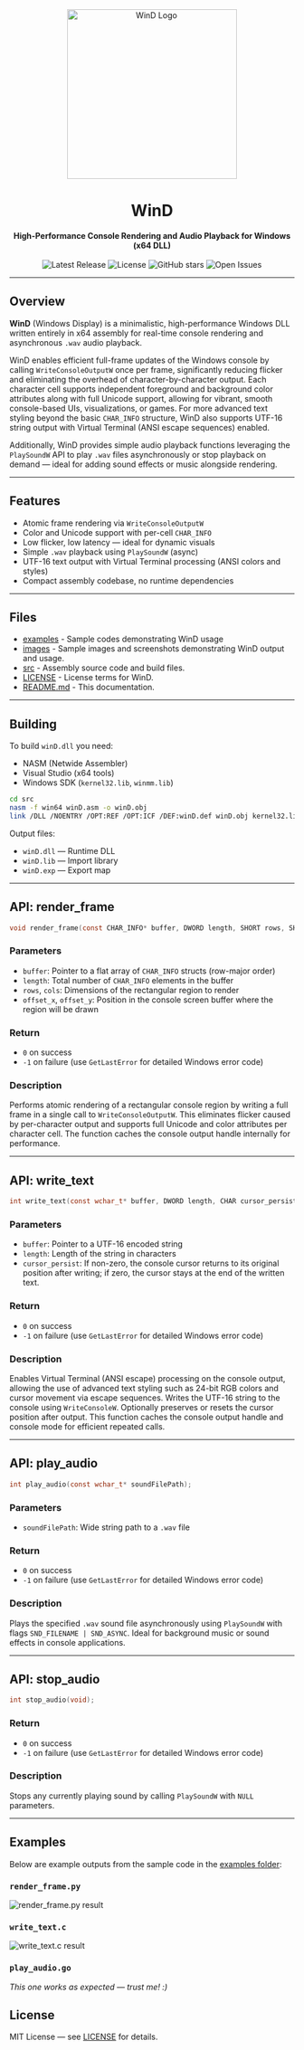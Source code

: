 <div align="center">
  <img src="images/logo.png" alt="WinD Logo" height="300"/>
  <h1>WinD</h1>
  <strong>High-Performance Console Rendering and Audio Playback for Windows (x64 DLL)</strong>
  <br/><br/>

  <div class="badges">
    <a href="https://github.com/PogSmok/WinD/releases" style="text-decoration:none;">
      <img src="https://img.shields.io/github/v/release/PogSmok/WinD" alt="Latest Release"/>
    </a>
    <a href="https://github.com/PogSmok/WinD/blob/main/LICENSE" style="text-decoration:none;">
      <img src="https://img.shields.io/github/license/PogSmok/WinD" alt="License"/>
    </a>
    <a href="https://github.com/PogSmok/WinD/stargazers" style="text-decoration:none;">
      <img src="https://img.shields.io/github/stars/PogSmok/WinD?style=social" alt="GitHub stars"/>
    </a>
    <a href="https://github.com/PogSmok/WinD/issues" style="text-decoration:none;">
      <img src="https://img.shields.io/github/issues/PogSmok/WinD" alt="Open Issues"/>
    </a>
  </div>
</div>

---

## Overview

**WinD** (Windows Display) is a minimalistic, high-performance Windows DLL written entirely in x64 assembly for real-time console rendering and asynchronous `.wav` audio playback.

WinD enables efficient full-frame updates of the Windows console by calling `WriteConsoleOutputW` once per frame, significantly reducing flicker and eliminating the overhead of character-by-character output. Each character cell supports independent foreground and background color attributes along with full Unicode support, allowing for vibrant, smooth console-based UIs, visualizations, or games. For more advanced text styling beyond the basic `CHAR_INFO` structure, WinD also supports UTF-16 string output with Virtual Terminal (ANSI escape sequences) enabled.

Additionally, WinD provides simple audio playback functions leveraging the `PlaySoundW` API to play `.wav` files asynchronously or stop playback on demand — ideal for adding sound effects or music alongside rendering.

---

## Features

- Atomic frame rendering via `WriteConsoleOutputW`
- Color and Unicode support with per-cell `CHAR_INFO`
- Low flicker, low latency — ideal for dynamic visuals
- Simple `.wav` playback using `PlaySoundW` (async)
- UTF-16 text output with Virtual Terminal processing (ANSI colors and styles)
- Compact assembly codebase, no runtime dependencies

---

## Files

- [examples](https://github.com/PogSmok/WinD/tree/main/examples) - Sample codes demonstrating WinD usage 
- [images](https://github.com/PogSmok/WinD/tree/main/images) - Sample images and screenshots demonstrating WinD output and usage.
- [src](https://github.com/PogSmok/WinD/tree/main/src) - Assembly source code and build files.
- [LICENSE](https://github.com/PogSmok/WinD/blob/main/LICENSE) - License terms for WinD.
- [README.md](https://github.com/PogSmok/WinD/blob/main/README.md) - This documentation.

---

## Building

To build `winD.dll` you need:

- NASM (Netwide Assembler)  
- Visual Studio (x64 tools)  
- Windows SDK (`kernel32.lib`, `winmm.lib`)  

```bash
cd src  
nasm -f win64 winD.asm -o winD.obj  
link /DLL /NOENTRY /OPT:REF /OPT:ICF /DEF:winD.def winD.obj kernel32.lib winmm.lib /OUT:winD.dll  
```

Output files:  
- `winD.dll` — Runtime DLL  
- `winD.lib` — Import library  
- `winD.exp` — Export map  

---

## API: render_frame

```c  
void render_frame(const CHAR_INFO* buffer, DWORD length, SHORT rows, SHORT cols, SHORT offset_x, SHORT offset_y);  
```

### Parameters

- `buffer`: Pointer to a flat array of `CHAR_INFO` structs (row-major order)  
- `length`: Total number of `CHAR_INFO` elements in the buffer  
- `rows`, `cols`: Dimensions of the rectangular region to render  
- `offset_x`, `offset_y`: Position in the console screen buffer where the region will be drawn  

### Return

- `0` on success  
- `-1` on failure (use `GetLastError` for detailed Windows error code)  

### Description

Performs atomic rendering of a rectangular console region by writing a full frame in a single call to `WriteConsoleOutputW`. This eliminates flicker caused by per-character output and supports full Unicode and color attributes per character cell. The function caches the console output handle internally for performance.

---

## API: write_text

```c  
int write_text(const wchar_t* buffer, DWORD length, CHAR cursor_persist);  
```

### Parameters

- `buffer`: Pointer to a UTF-16 encoded string  
- `length`: Length of the string in characters  
- `cursor_persist`: If non-zero, the console cursor returns to its original position after writing; if zero, the cursor stays at the end of the written text.
  
### Return

- `0` on success  
- `-1` on failure (use `GetLastError` for detailed Windows error code)  

### Description

Enables Virtual Terminal (ANSI escape) processing on the console output, allowing the use of advanced text styling such as 24-bit RGB colors and cursor movement via escape sequences. Writes the UTF-16 string to the console using `WriteConsoleW`. Optionally preserves or resets the cursor position after output. This function caches the console output handle and console mode for efficient repeated calls.

---

## API: play_audio

```c  
int play_audio(const wchar_t* soundFilePath);  
```

### Parameters

- `soundFilePath`: Wide string path to a `.wav` file  

### Return

- `0` on success  
- `-1` on failure (use `GetLastError` for detailed Windows error code)  

### Description

Plays the specified `.wav` sound file asynchronously using `PlaySoundW` with flags `SND_FILENAME | SND_ASYNC`. Ideal for background music or sound effects in console applications.

---

## API: stop_audio

```c  
int stop_audio(void);  
```

### Return

- `0` on success  
- `-1` on failure (use `GetLastError` for detailed Windows error code)  

### Description

Stops any currently playing sound by calling `PlaySoundW` with `NULL` parameters.

---

## Examples

Below are example outputs from the sample code in the [examples folder](https://github.com/PogSmok/WinD/tree/main/examples):

### `render_frame.py`

<img src="images/render_frame.png" alt="render_frame.py result"/>

### `write_text.c`

<img src="images/write_text.png" alt="write_text.c result"/>

### `play_audio.go`

*This one works as expected — trust me! :)*


## License

MIT License — see [LICENSE](https://github.com/PogSmok/WinD/blob/main/LICENSE) for details.  
